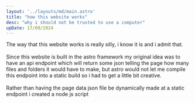 ```yaml
---
layout: '../layouts/md/main.astro'
title: "how this website works"
desc: "why i should not be trusted to use a computer"
upDate: 17/09/2024
---
```

The way that this website works is really silly, i know it is and i admit that.
<br><br>
Since this website is built in the astro framework my original idea was to have an api endpoint which will return some json telling the page how many files and folders it would have to make, but astro would not let me compile this endpoint into a static build so i had to get a little bit creative.
<br><br>
Rather than having the page data json file be dynamically made at a static endpoint i created a node js script